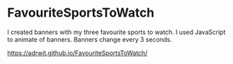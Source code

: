 # FavouriteSportsToWatch
I created banners with my three favourite sports to watch. I used JavaScript to animate of banners. Banners change every 3 seconds.

https://adrwit.github.io/FavouriteSportsToWatch/
